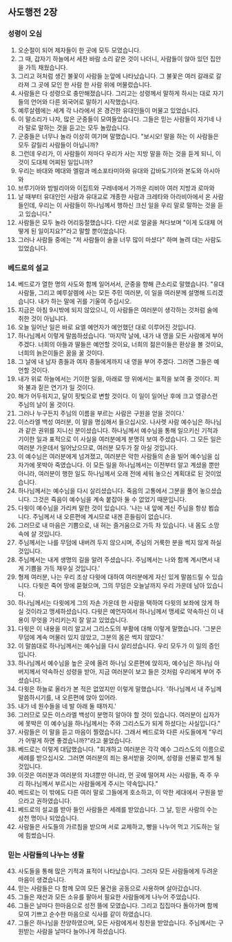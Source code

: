 ## 사도행전 2장

### 성령이 오심
1. 오순절이 되어 제자들이 한 곳에 모두 모였습니다.
2. 그 때, 갑자기 하늘에서 세찬 바람 소리 같은 것이 나더니, 사람들이 앉아 있던 집안을 가득 채웠습니다.
3. 그리고 혀처럼 생긴 불꽃이 사람들 눈앞에 나타났습니다. 그 불꽃은 여러 갈래로 갈라져 그 곳에 모인 한 사람 한 사람 위에 머물렀습니다.
4. 사람들은 다 성령으로 충만해졌습니다. 그리고는 성령께서 말하게 하시는 대로 자기들의 언어와 다른 외국어로 말하기 시작했습니다.
5. 예루살렘에는 세계 각 나라에서 온 경건한 유대인들이 머물고 있었습니다.
6. 이 말소리가 나자, 많은 군중들이 모여들었습니다. 그들은 믿는 사람들이 자기네 나라 말로 말하는 것을 듣고는 모두 놀랐습니다.
7. 군중들은 너무나 놀라 이상히 여기며 말했습니다. "보시오! 말을 하는 이 사람들은 모두 갈릴리 사람들이 아닙니까?
8. 그런데 우리가, 이 사람들이 저마다 우리가 사는 지방 말을 하는 것을 듣게 되니, 이것이 도대체 어찌된 일입니까?
9. 우리는 바대와 메대와 엘람과 메소포타미아와 유대와 갑바도기아와 본도와 아시아와
10. 브루기아와 밤빌리아와 이집트와 구레네에서 가까운 리비아 여러 지방과 로마와
11. 날 때부터 유대인인 사람과 유대교로 개종한 사람과 크레타와 아라비아에서 온 사람들인데, 우리는 이 사람들이 하나님께서 행하신 크신 일을 우리 말로 말하는 것을 듣고 있습니다."
12. 사람들은 모두 놀라 어리둥절했습니다. 다만 서로 얼굴을 쳐다보며 "이게 도대체 어떻게 된 일이지요?"라고 말할 뿐이었습니다.
13. 그러나 사람들 중에는 "저 사람들이 술을 너무 많이 마셨다" 하며 놀려 대는 사람도 있었습니다.
### 베드로의 설교
14. 베드로가 열한 명의 사도와 함께 일어서서, 군중을 향해 큰소리로 말했습니다. "유대 사람들, 그리고 예루살렘에 사는 모든 주민 여러분, 이 일을 여러분께 설명해 드리겠습니다. 내가 하는 말에 귀를 기울여 주십시오.
15. 지금은 아침 9시밖에 되지 않았으니, 이 사람들은 여러분이 생각하는 것처럼 술에 취한 것이 아닙니다.
16. 오늘 일어난 일은 바로 요엘 예언자가 예언했던 대로 이루어진 것입니다.
17. 하나님께서 이렇게 말씀하셨습니다. '마지막 날에, 내가 내 영을 모든 사람에게 부어 주겠다. 너희의 아들과 딸들은 예언할 것이요, 너희의 젊은이들은 환상을 볼 것이요, 너희의 늙은이들은 꿈을 꿀 것이다.
18. 그 날에 내 남자 종들과 여자 종들에게까지 내 영을 부어 주겠다. 그러면 그들은 예언할 것이다.
19. 내가 위로 하늘에서는 기이한 일을, 아래로 땅 위에서는 표적을 보여 줄 것이다. 피와 불과 짙은 연기가 일 것이다.
20. 해가 어두워지고, 달이 핏빛으로 변할 것이다. 이 일이 일어난 후에 크고 영광스런 주님의 날이 올 것이다.
21. 그러나 누구든지 주님의 이름을 부르는 사람은 구원을 얻을 것이다.'
22. 이스라엘 백성 여러분, 이 말을 명심해서 들으십시오. 나사렛 사람 예수님은 하나님과 같은 권위를 지니신 분이셨습니다. 하나님께서 예수님을 통해 일으키신 기적과 기이한 일과 표적으로 이 사실을 여러분에게 분명히 보여 주셨습니다. 그 모든 일은 여러분 가운데서 일어났으므로, 여러분 모두가 잘 아실 것입니다.
23. 이 예수님은 여러분에게 넘겨졌고, 여러분은 악한 사람들의 손을 빌어 예수님을 십자가에 못박아 죽였습니다. 이 모든 일을 하나님께서는 이전부터 알고 계셨을 뿐만 아니라, 여러분이 행한 일도 하나님께서 오래 전에 세워 놓으신 계획대로 된 것이었습니다.
24. 하나님께서는 예수님을 다시 살리셨습니다. 죽음의 고통에서 그분을 풀어 놓으셨습니다. 그것은 죽음이 예수님을 계속 붙잡아 둘 수 없었기 때문입니다.
25. 다윗이 예수님을 가리켜 말한 것이 있습니다. '나는 내 앞에 계신 주님을 항상 뵙습니다. 주님께서 내 오른편에 계시므로 내겐 흔들림이 없습니다.
26. 그러므로 내 마음은 기쁨으로, 내 혀는 즐거움으로 가득 차 있습니다. 내 몸도 소망 속에 살 것입니다.
27. 주님께서는 나를 무덤에 내버려 두지 않으시며, 주님의 거룩한 분을 썩지 않게 하실 것입니다.
28. 주님께서는 내게 생명의 길을 알려 주셨습니다. 주님께서는 나와 함께 계시면서 내게 기쁨을 가득 채우실 것입니다.'
29. 형제 여러분, 나는 우리 조상 다윗에 대하여 여러분에게 자신 있게 말씀드릴 수 있습니다. 다윗은 죽어 땅에 묻혔으며, 그의 무덤은 오늘날까지 우리 가운데 남아 있습니다.
30. 하나님께서는 다윗에게 그의 자손 가운데 한 사람을 택하여 다윗의 보좌에 앉게 하실 것이라고 맹세하셨습니다. 다윗은 예언자여서 하나님께서 맹세로 약속하신 이 내용이 무엇을 가리키는지 잘 알고 있었습니다.
31. 다윗은 이 내용을 미리 알고서 그리스도의 부활에 대해 이렇게 말했습니다. '그분은 무덤에 계속 머물러 있지 않았고, 그분의 몸은 썩지 않았다.'
32. 이 말씀대로 하나님께서는 예수님을 다시 살리셨습니다. 우리 모두가 이 일의 증인입니다.
33. 하나님께서 예수님을 높은 곳에 올려 하나님 오른편에 앉히자, 예수님은 하나님 아버지께서 약속하신 성령을 받아, 지금 여러분이 보고 들은 것처럼 우리에게 부어 주셨습니다.
34. 다윗은 하늘로 올라가 본 적은 없었지만 이렇게 말했습니다. '하나님께서 내 주님께 말씀하시기를, 내 오른편에 앉아 있어라.
35. 내가 네 원수들을 네 발 아래 둘 때까지.'
36. 그러므로 모든 이스라엘 백성이 분명히 알아야 할 것이 있습니다. 여러분이 십자가에 못박은 이 예수님을 하나님께서는 주와 그리스도가 되게 하셨다는 사실입니다."
37. 사람들은 이 말을 듣고 마음이 찔렸습니다. 그래서 베드로와 다른 사도들에게 "우리가 어떻게 하면 좋겠습니까?"라고 물었습니다.
38. 베드로는 이렇게 대답했습니다. "회개하고 여러분은 각각 예수 그리스도의 이름으로 세례를 받으십시오. 그러면 여러분의 죄는 용서받을 것이며, 성령을 선물로 받게 될 것입니다.
39. 이것은 여러분과 여러분의 자녀뿐만 아니라, 먼 곳에 떨어져 사는 사람들, 즉 주 우리 하나님께서 부르시는 사람들에게 주시는 약속입니다."
40. 베드로는 이 밖에도 다른 여러 말로 그들에게 호소하고, 이 악한 세대에서 구원을 받으라고 권하였습니다.
41. 베드로의 설교를 받아 들인 사람들은 세례를 받았습니다. 그 날, 믿은 사람의 수는 삼천 명이나 되었습니다.
42. 사람들은 사도들의 가르침을 받으며 서로 교제하고, 빵을 나누어 먹고 기도하는 일에 힘썼습니다.
### 믿는 사람들의 나누는 생활
43. 사도들을 통해 많은 기적과 표적이 나타났습니다. 그러자 모든 사람들에게 두려운 마음이 생겼습니다.
44. 믿는 사람들은 다 함께 모여 모든 물건을 공동으로 사용하며 살아갔습니다.
45. 그들은 재산과 모든 소유를 팔아서 필요한 사람들에게 나누어 주었습니다.
46. 그들은 날마다 한마음으로 성전 뜰에 모였습니다. 그리고 집집마다 돌아가며 함께 모여 기쁘고 순수한 마음으로 식사를 같이 하였습니다.
47. 그들은 하나님을 찬양하였으며, 모든 사람에게서 칭찬을 받았습니다. 주님께서는 구원받는 사람을 날마다 늘어나게 하셨습니다.